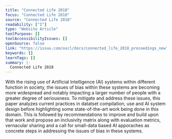 ```yaml
---
title: "Connected Life 2018"
focus: "Connected Life 2018"
source: "Connected Life 2018"
readability: ["I"]
type: "Website Article"
toolPurpose: []
toolAccessibilityIssues: []
openSource: false
link: "https://issuu.com/oxcl/docs/connected_life_2018_proceedings_new"
keywords: []
learnTags: []
summary: |-
  Connected Life 2018
---
```

With the rising use of Artificial Intelligence (AI) systems within different function in society, the issues of bias within these systems are becoming more widespread and notably impacting a larger number of people with a greater degree of seriousness. To mitigate and address these issues, this paper analyzes current practices in datatset compilation, use and AI system design before highlighting some state-of-the-art work being done in this domain. This is followed by recommendations to improve and build upon that work and propose an inclusivity matrix along with evaluation metrics, vernacular sharing and a call for small-data based AI apporaches as concrete steps in addressing the issues of bias in these systems. 
